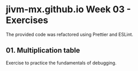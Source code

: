 # jivm-mx.github.io Week 03 - Exercises

The provided code was refactored using Prettier and ESLint.

## 01. Multiplication table

Exercise to practice the fundamentals of debugging.